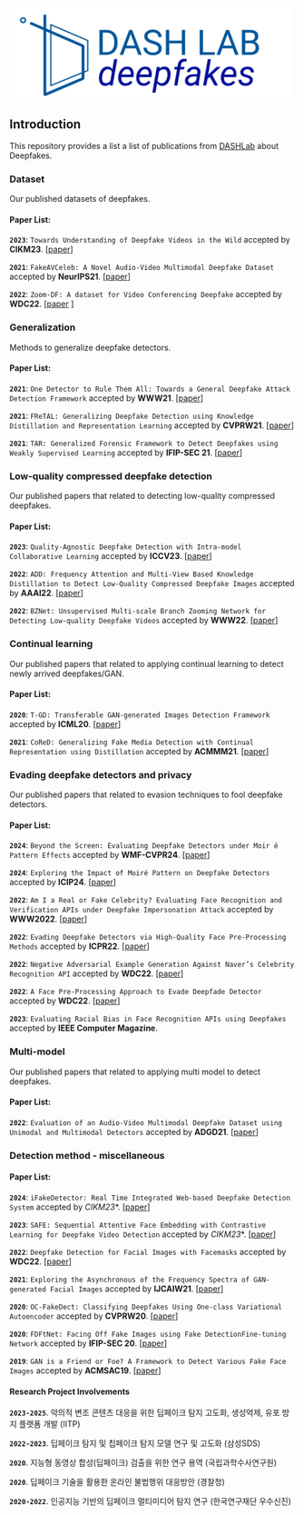 <img src="asset/icon.png" title="Logo" width="500" />

## Introduction

This repository provides a list a list of publications from [DASHLab](https://dash-lab.github.io/) about Deepfakes.

### Dataset
Our published datasets of deepfakes.

#### Paper List:
**`2023`**: `Towards Understanding of Deepfake Videos in the Wild` accepted by **CIKM23**. [[paper](https://dash-lab.github.io/Publications/)]

**`2021`**: `FakeAVCeleb: A Novel Audio-Video Multimodal Deepfake Dataset` accepted by **NeurIPS21**. [[paper](https://arxiv.org/abs/2108.05080)]


**`2022`**: `Zoom-DF: A dataset for Video Conferencing Deepfake` accepted by **WDC22**. [[paper](https://dl.acm.org/doi/abs/10.1145/3494109.3527195) ]

### Generalization
Methods to generalize deepfake detectors.

#### Paper List:


**`2021`**: `One Detector to Rule Them All: Towards a General Deepfake Attack Detection Framework` accepted by **WWW21**. [[paper](https://dl.acm.org/doi/abs/10.1145/3442381.3449809)]

**`2021`**: `FReTAL: Generalizing Deepfake Detection using Knowledge Distillation and Representation Learning` accepted by **CVPRW21**. [[paper](https://openaccess.thecvf.com/content/CVPR2021W/WMF/html/Kim_FReTAL_Generalizing_Deepfake_Detection_Using_Knowledge_Distillation_and_Representation_Learning_CVPRW_2021_paper.html)]

**`2021`**: `TAR: Generalized Forensic Framework to Detect Deepfakes using Weakly Supervised Learning` accepted by **IFIP-SEC 21**. [[paper](https://arxiv.org/abs/2105.06117)]

### Low-quality compressed deepfake detection
Our published papers that related to detecting low-quality compressed deepfakes.

#### Paper List:
**`2023`**: `Quality-Agnostic Deepfake Detection with Intra-model Collaborative Learning` accepted by **ICCV23**. [[paper](https://dash-lab.github.io/Publications/)]

**`2022`**: `ADD: Frequency Attention and Multi-View Based Knowledge Distillation to Detect Low-Quality Compressed Deepfake Images` accepted by **AAAI22**. [[paper](https://ojs.aaai.org/index.php/AAAI/article/view/19886)]

**`2022`**: `BZNet: Unsupervised Multi-scale Branch Zooming Network for Detecting Low-quality Deepfake Videos` accepted by **WWW22**. [[paper](https://dl.acm.org/doi/abs/10.1145/3485447.3512245)]



### Continual learning
Our published papers that related to applying continual learning to detect newly arrived deepfakes/GAN.

#### Paper List:

**`2020`**: `T-GD: Transferable GAN-generated Images Detection Framework` accepted by **ICML20**. [[paper](https://arxiv.org/abs/2008.04115)]

**`2021`**: `CoReD: Generalizing Fake Media Detection with Continual Representation using Distillation` accepted by **ACMMM21**. [[paper](https://arxiv.org/abs/2107.02408)]


### Evading deepfake detectors and privacy
Our published papers that related to evasion techniques to fool deepfake detectors.

#### Paper List:


**`2024`**: `Beyond the Screen: Evaluating Deepfake Detectors under Moir ́e Pattern Effects` accepted by **WMF-CVPR24**. [[paper]([https://openaccess.thecvf.com/content/CVPR2024W/WMF/papers/Tariq_Beyond_the_Screen_Evaluating_Deepfake_Detectors_under_Moire_Pattern_Effects_CVPRW_2024_paper.pdf](https://arxiv.org/pdf/2407.10399))]

**`2024`**: `Exploring the Impact of Moiré Pattern on Deepfake Detectors
` accepted by **ICIP24**. [[paper](https://openaccess.thecvf.com/content/CVPR2024W/WMF/papers/Tariq_Beyond_the_Screen_Evaluating_Deepfake_Detectors_under_Moire_Pattern_Effects_CVPRW_2024_paper.pdf)]

**`2022`**: `Am I a Real or Fake Celebrity? Evaluating Face Recognition and Verification APIs under Deepfake Impersonation Attack` accepted by **WWW2022**. [[paper](https://arxiv.org/abs/2103.00847)]

**`2022`**: `Evading Deepfake Detectors via High-Quality Face Pre-Processing Methods` accepted by **ICPR22**. [[paper](https://ieeexplore.ieee.org/document/9956520)]

**`2022`**: `Negative Adversarial Example Generation Against Naver’s Celebrity Recognition API` accepted by **WDC22**. [[paper](https://dl.acm.org/doi/abs/10.1145/3494109.3527193)]

**`2022`**: `A Face Pre-Processing Approach to Evade Deepfade Detector` accepted by **WDC22**. [[paper](https://dl.acm.org/doi/10.1145/3494109.3527190)]

**`2023`**: `Evaluating Racial Bias in Face Recognition APIs using Deepfakes` accepted by **IEEE Computer Magazine**. 


### Multi-model
Our published papers that related to  applying multi model to detect deepfakes.

#### Paper List:

**`2022`**: `Evaluation of an Audio-Video Multimodal Deepfake Dataset using Unimodal and Multimodal Detectors` accepted by **ADGD21**. [[paper](https://arxiv.org/abs/2109.02993)]


### Detection method - miscellaneous


#### Paper List:

**`2024`**: `iFakeDetector: Real Time Integrated Web-based Deepfake Detection System` accepted by *CIKM23**. [[paper]([https://arxiv.org/abs/2112.08050](https://www.ijcai.org/proceedings/2024/1016.pdf))]

**`2023`**: `SAFE: Sequential Attentive Face Embedding with Contrastive Learning for Deepfake Video Detection` accepted by *CIKM23**. [[paper]([https://arxiv.org/abs/2202.11359](https://dl.acm.org/doi/abs/10.1145/3583780.3615279))]

**`2022`**: `Deepfake Detection for Facial Images with Facemasks` accepted by **WDC22**. [[paper](https://arxiv.org/abs/2202.11359)]

**`2021`**: `Exploring the Asynchronous of the Frequency Spectra of GAN-generated Facial Images` accepted by **IJCAIW21**. [[paper](https://arxiv.org/abs/2112.08050)]

**`2020`**: `OC-FakeDect: Classifying Deepfakes Using One-class Variational Autoencoder` accepted by **CVPRW20**. [[paper](https://openaccess.thecvf.com/content_CVPRW_2020/papers/w39/Khalid_OC-FakeDect_Classifying_Deepfakes_Using_One-Class_Variational_Autoencoder_CVPRW_2020_paper.pdf)]

**`2020`**: `FDFtNet: Facing Off Fake Images using Fake DetectionFine-tuning Network`  accepted by **IFIP-SEC 20**. [[paper](https://arxiv.org/abs/2001.01265)]

**`2019`**: `GAN is a Friend or Foe? A Framework to Detect Various Fake Face Images` accepted by **ACMSAC19**. [[paper](https://dl.acm.org/doi/10.1145/3297280.3297410)]


#### Research Project Involvements

**`2023-2025`**. 악의적 변조 콘텐츠 대응을 위한 딥페이크 탐지 고도화, 생성억제, 유포 방지 플랫폼 개발 (IITP)

**`2022-2023`**. 딥페이크 탐지 및 칩페이크 탐지 모델 연구 및 고도화 (삼성SDS)

**`2020`**. 지능형 동영상 합성(딥페이크) 검출을 위한 연구 용역 (국립과학수사연구원)

**`2020`**. 딥페이크 기술을 활용한  온라인 불법행위 대응방안 (경찰청)

**`2020-2022`**. 인공지능 기반의 딥페이크 멀티미디어 탐지 연구 (한국연구재단 우수신진)





